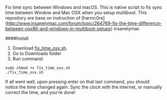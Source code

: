 Fix time sync between Windows and macOS. This is native script to fix sync time between Window and Mac OSX when you setup multiboot.
This repository are base on instruction of [harmc0re] (http://www.insanelymac.com/forum/topic/264769-fix-the-time-difference-between-osx86-and-windows-in-multiboot-setups) insanelymac


####Install
1. Download [fix_time_osx.sh](https://raw.githubusercontent.com/maxlike/LocalTime-Toggle-0/master/fix_time_osx.sh).
2. Go to Downloads folder
3. Run command:
```
sudo chmod +x fix_time_osx.sh
./fix_time_osx.sh
```

If all went well, upon pressing enter on that last command, you should notice the time changed again.
Sync the clock with the internet, or manually correct the time, and you're done!
